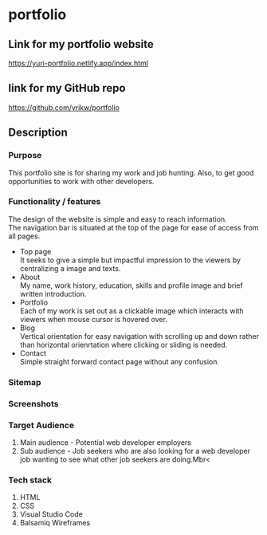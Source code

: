 # portfolio

## Link for my portfolio website
<https://yuri-portfolio.netlify.app/index.html>


## link for my GitHub repo
<https://github.com/yrikw/portfolio>


## Description

### Purpose
This portfolio site is for sharing my work and job hunting. Also, to get good opportunities to work with other developers.

### Functionality / features
The design of the website is simple and easy to reach information.<br>
The navigation bar is situated at the top of the page for ease of access from all pages.

- Top page<br>
It seeks to give a simple but impactful impression to the viewers by centralizing a image and texts.<br>
- About <br>
My name, work history, education, skills and profile image and brief written introduction.<br>
- Portfolio <br>
Each of my work is set out as a clickable image which interacts with viewers when mouse cursor is hovered over.<br>
- Blog <br>
Vertical orientation for easy navigation with scrolling up and down rather than horizontal orienrtation where clicking or sliding is needed. <br>
- Contact <br>
Simple straight forward contact page without any confusion.<br>

### Sitemap



### Screenshots

### Target Audience
1. Main audience - Potential web developer employers<br>
2. Sub audience - Job seekers who are also looking for a web developer job wanting to see what other job seekers are doing.Mbr<

### Tech stack
1. HTML
2. CSS
3. Visual Studio Code
4. Balsamiq Wireframes


